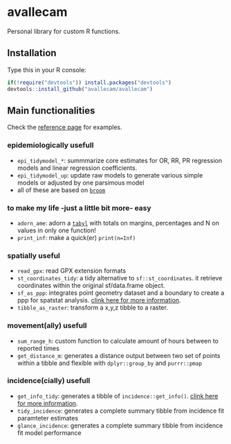 # avallecam

Personal library for custom R functions.

## Installation

Type this in your R console: 

```r
if(!require("devtools")) install.packages("devtools")
devtools::install_github("avallecam/avallecam")
```

## Main functionalities

Check the [reference page](https://avallecam.github.io/avallecam/reference/index.html) for examples.

### epidemiologically usefull

- `epi_tidymodel_*`: summmarize core estimates for OR, RR, PR regression models and linear regression coefficients.
- `epi_tidymodel_up`: update raw models to generate various simple models or adjusted by one parsimous model
- all of these are based on [`broom`](https://broom.tidyverse.org/index.html)

### to make my life -just a little bit more- easy

- `adorn_ame`: adorn a [`tabyl`](https://cran.r-project.org/web/packages/janitor/vignettes/janitor.html#tabyl---a-better-version-of-table) with totals on margins, percentages and N on values in only one function! 
- `print_inf`: make a quick(er) `print(n=Inf)`

### spatially useful

- `read_gpx`: read GPX extension formats
- `st_coordinates_tidy`: a tidy alternative to `sf::st_coordinates`. it retrieve coordinates within the original sf/data.frame object.
- `sf_as_ppp`: integrates point geometry dataset and a boundary to create a ppp for spatstat analysis. [clink here for more information](https://github.com/r-spatial/sf/issues/1233).
-  `tibble_as_raster`: transform a x,y,z tibble to a raster. 

### movement(ally) usefull

- `sum_range_h`: custom function to calculate amount of hours between to reported times
- `get_distance_m`: generates a distance output between two set of points within a tibble and flexible with `dplyr::group_by` and `purrr::pmap` 

### incidence(cially) usefull

- `get_info_tidy`: generates a tibble of `incidence::get_info()`. [clink here for more information](https://www.repidemicsconsortium.org/incidence/index.html).
- `tidy_incidence`: generates a complete summary tibble from incidence fit paramteter estimates
- `glance_incidence`: generates a complete summary tibble from incidence fit model performance
